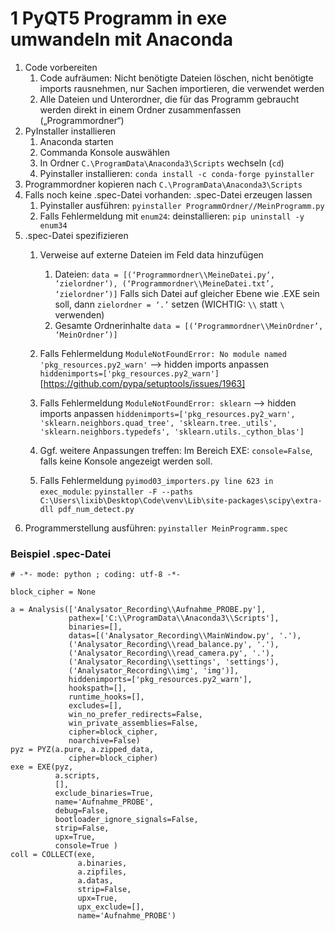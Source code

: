 # 1 PyQT5 Programm in exe umwandeln mit Anaconda

1.	Code vorbereiten
	1.	Code aufräumen: Nicht benötigte Dateien löschen, nicht benötigte imports rausnehmen, nur Sachen importieren, die verwendet werden
	2.	Alle Dateien und Unterordner, die für das Programm gebraucht werden direkt in einem Ordner zusammenfassen („Programmordner“)
2.	PyInstaller installieren
	1.	Anaconda starten
	2.	Commanda Konsole auswählen
	3.	In Ordner `C.\ProgramData\Anaconda3\Scripts` wechseln (`cd`)
	4.	Pyinstaller installieren: `conda install -c conda-forge pyinstaller`
3.	Programmordner kopieren nach `C.\ProgramData\Anaconda3\Scripts`
4.	Falls noch keine .spec-Datei vorhanden: .spec-Datei erzeugen lassen
	1.	Pyinstaller ausführen: `pyinstaller ProgrammOrdner//MeinProgramm.py`
	2.	Falls Fehlermeldung mit `enum24`: deinstallieren: `pip uninstall -y enum34`
5.	.spec-Datei spezifizieren
	1.	Verweise auf externe Dateien im Feld data hinzufügen
		1.	Dateien: `data = [(‘Programmordner\\MeineDatei.py‘, ‘zielordner‘), (‘Programmordner\\MeineDatei.txt’, ‘zielordner’)]`
			Falls sich Datei auf gleicher Ebene wie .EXE sein soll, dann `zielordner = ‘.’` setzen (WICHTIG: `\\` statt `\` verwenden)
		2.	Gesamte Ordnerinhalte
			`data = [(‘Programmordner\\MeinOrdner’, ‘MeinOrdner’)]`

	2.	Falls Fehlermeldung `ModuleNotFoundError: No module named 'pkg_resources.py2_warn'` --> hidden imports anpassen
		`hiddenimports=['pkg_resources.py2_warn']`
		[https://github.com/pypa/setuptools/issues/1963]
	3.	Falls Fehlermeldung `ModuleNotFoundError: sklearn` --> hidden imports anpassen
		`hiddenimports=['pkg_resources.py2_warn', 'sklearn.neighbors.quad_tree', 'sklearn.tree._utils', 'sklearn.neighbors.typedefs', 'sklearn.utils._cython_blas']`
	4.	Ggf. weitere Anpassungen treffen: Im Bereich EXE: `console=False`, falls keine Konsole angezeigt werden soll.
	5.	Falls Fehlermeldung `pyimod03_importers.py line 623 in exec_module`: `pyinstaller -F --paths C:\Users\lixib\Desktop\Code\venv\Lib\site-packages\scipy\extra-dll pdf_num_detect.py`
6.	Programmerstellung ausführen: `pyinstaller MeinProgramm.spec`


### Beispiel .spec-Datei



```
# -*- mode: python ; coding: utf-8 -*-

block_cipher = None

a = Analysis(['Analysator_Recording\\Aufnahme_PROBE.py'],
             pathex=['C:\\ProgramData\\Anaconda3\\Scripts'],
             binaries=[],
             datas=[('Analysator_Recording\\MainWindow.py', '.'),
			 ('Analysator_Recording\\read_balance.py', '.'),
			 ('Analysator_Recording\\read_camera.py', '.'),
			 ('Analysator_Recording\\settings', 'settings'),
			 ('Analysator_Recording\\img', 'img')],
             hiddenimports=['pkg_resources.py2_warn'],
             hookspath=[],
             runtime_hooks=[],
             excludes=[],
             win_no_prefer_redirects=False,
             win_private_assemblies=False,
             cipher=block_cipher,
             noarchive=False)
pyz = PYZ(a.pure, a.zipped_data,
             cipher=block_cipher)
exe = EXE(pyz,
          a.scripts,
          [],
          exclude_binaries=True,
          name='Aufnahme_PROBE',
          debug=False,
          bootloader_ignore_signals=False,
          strip=False,
          upx=True,
          console=True )
coll = COLLECT(exe,
               a.binaries,
               a.zipfiles,
               a.datas,
               strip=False,
               upx=True,
               upx_exclude=[],
               name='Aufnahme_PROBE')
```
